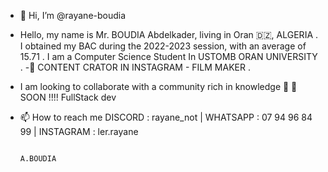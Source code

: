 - 👋 Hi, I’m @rayane-boudia
- Hello, my name is Mr. BOUDIA Abdelkader, living in Oran 🇩🇿, ALGERIA .
 I obtained my BAC during the 2022-2023 session, with an average of 15.71 .
   I am a Computer Science Student In USTOMB ORAN UNIVERSITY .
-🔋 CONTENT CRATOR IN INSTAGRAM - FILM MAKER .
- I am looking to collaborate with a community rich in knowledge 🔴
      🎯SOON !!!! FullStack dev 
- 📫 How to reach me   DISCORD : rayane_not  |  WHATSAPP : 07 94 96 84 99  | INSTAGRAM : ler.rayane                          

                                                                                               A.BOUDIA


<!---
rayane-boudia/rayane-boudia is a ✨ special ✨ repository because its `README.md` (this file) appears on your GitHub profile.
You can click the Preview link to take a look at your changes.
--->
